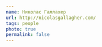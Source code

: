 ```yaml
---
name: Николас Галлахер
url: http://nicolasgallagher.com/
tags: people
photo: true
permalink: false
---
```


